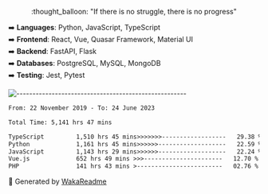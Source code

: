 <p align="center"> 
  :thought_balloon: "If there is no struggle, there is no progress"
</p>

<p align="left">
  ➡️ <strong>Languages</strong>: Python, JavaScript, TypeScript<br>
  ➡️ <strong>Frontend</strong>: React, Vue, Quasar Framework, Material UI<br>
  ➡️ <strong>Backend</strong>: FastAPI, Flask<br>
  ➡️ <strong>Databases</strong>: PostgreSQL, MySQL, MongoDB<br>
  ➡️ <strong>Testing</strong>: Jest, Pytest<br>
</p>

![-----------------------------------------------------](https://raw.githubusercontent.com/andreasbm/readme/master/assets/lines/vintage.png)

<!--START_SECTION:waka-->

```txt
From: 22 November 2019 - To: 24 June 2023

Total Time: 5,141 hrs 47 mins

TypeScript         1,510 hrs 45 mins>>>>>>>------------------   29.38 %
Python             1,161 hrs 45 mins>>>>>>-------------------   22.59 %
JavaScript         1,143 hrs 29 mins>>>>>>-------------------   22.24 %
Vue.js             652 hrs 49 mins >>>----------------------   12.70 %
PHP                141 hrs 43 mins >------------------------   02.76 %
```

<!--END_SECTION:waka-->


🚀 Generated by [WakaReadme](https://github.com/athul/waka-readme)
